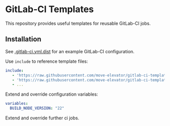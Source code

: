 # GitLab-CI Templates

This repository provides useful templates for reusable GitLab-CI jobs.

## Installation

See [.gitlab-ci.yml.dist](.gitlab-ci.yml.dist) for an example GitLab-CI configuration.

Use `include` to reference template files:

```yaml
include:
   - 'https://raw.githubusercontent.com/move-elevator/gitlab-ci-templates/main/.base.yml'
   - 'https://raw.githubusercontent.com/move-elevator/gitlab-ci-templates/main/build/build-php.yml'
   - ... 
```

Extend and override configuration variables:

```yaml
variables:
  BUILD_NODE_VERSION: "22"
```

Extend and override further ci jobs.